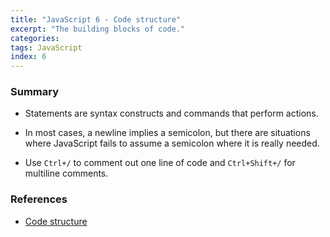 ```yaml
---
title: "JavaScript 6 - Code structure"
excerpt: "The building blocks of code."
categories:
tags: JavaScript
index: 6
---
```


### Summary

- Statements are syntax constructs and commands that perform actions.

- In most cases, a newline implies a semicolon, but there are situations where JavaScript fails to assume a semicolon where it is really needed.

- Use `Ctrl+/` to comment out one line of code and `Ctrl+Shift+/` for multiline comments.

### References

- [Code structure](https://javascript.info/structure)
